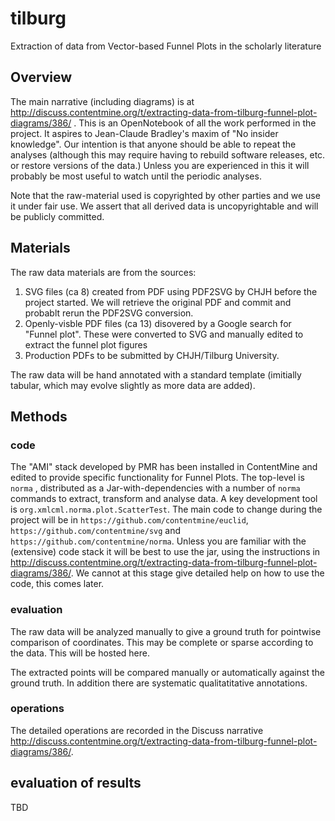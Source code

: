 # tilburg
Extraction of data from Vector-based Funnel Plots in the scholarly literature

## Overview
The main narrative (including diagrams) is at http://discuss.contentmine.org/t/extracting-data-from-tilburg-funnel-plot-diagrams/386/ . This is an OpenNotebook of all the work performed in the project. It aspires to Jean-Claude Bradley's maxim of "No insider knowledge". Our intention is that anyone should be able to repeat the analyses (although this may require having to rebuild software releases, etc. or restore versions of the data.) Unless you are experienced in this it will probably be most useful to watch until the periodic analyses.

Note that the raw-material used is copyrighted by other parties and we use it under fair use. We assert that all derived data is uncopyrightable and will be publicly committed.

## Materials
The raw data materials are from the sources:

1. SVG files (ca 8) created from PDF using PDF2SVG by CHJH before the project started. We will retrieve the original PDF and commit and probablt rerun the PDF2SVG conversion.
2. Openly-visble PDF files (ca 13) disovered by a Google search for "Funnel plot". These were converted to SVG and manually edited to extract the funnel plot figures
3. Production PDFs to be submitted by CHJH/Tilburg University.

The raw data will be hand annotated with a standard template (imitially tabular, which may evolve slightly as more data are added).

## Methods
### code
The "AMI" stack developed by PMR has been installed in ContentMine and edited to provide specific functionality for Funnel Plots. The top-level is `norma` , distributed as a Jar-with-dependencies with a number of `norma` commands to extract, transform and analyse data. A key development tool is `org.xmlcml.norma.plot.ScatterTest`. The main code to change during the project will be in `https://github.com/contentmine/euclid`, `https://github.com/contentmine/svg` and `https://github.com/contentmine/norma`. Unless you are familiar with the (extensive) code stack it will be best to use the jar, using the instructions in http://discuss.contentmine.org/t/extracting-data-from-tilburg-funnel-plot-diagrams/386/. We cannot at this stage give detailed help on how to use the code, this comes later.

### evaluation
The raw data will be analyzed manually to give a ground truth for pointwise comparison of coordinates. This may be complete or sparse according to the data. This will be hosted here.

The extracted points will be compared manually or automatically against the ground truth. In addition there are systematic qualitatitative annotations.

### operations
The detailed operations are recorded in the Discuss narrative http://discuss.contentmine.org/t/extracting-data-from-tilburg-funnel-plot-diagrams/386/. 

## evaluation of results

TBD



